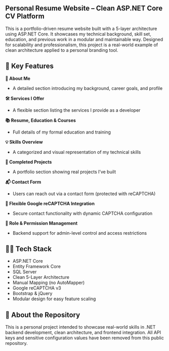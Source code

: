 ## Personal Resume Website – Clean ASP.NET Core CV Platform
This is a portfolio-driven resume website built with a 5-layer architecture using ASP.NET Core. It showcases my technical background, skill set, education, and previous work in a modular and maintainable way. Designed for scalability and professionalism, this project is a real-world example of clean architecture applied to a personal branding tool.

## 🧱 Key Features
**🧾 About Me**
- A detailed section introducing my background, career goals, and profile

**🛠 Services I Offer**
- A flexible section listing the services I provide as a developer

**📚 Resume, Education & Courses**
- Full details of my formal education and training

**💡 Skills Overview**
- A categorized and visual representation of my technical skills

**🧰 Completed Projects**
- A portfolio section showing real projects I’ve built

**📬 Contact Form**
- Users can reach out via a contact form (protected with reCAPTCHA)

**🧩 Flexible Google reCAPTCHA Integration**
- Secure contact functionality with dynamic CAPTCHA configuration

**🔐 Role & Permission Management**
- Backend support for admin-level control and access restrictions

## 🧑‍💻 Tech Stack
- ASP.NET Core
- Entity Framework Core
- SQL Server
- Clean 5-Layer Architecture
- Manual Mapping (no AutoMapper)
- Google reCAPTCHA v3
- Bootstrap & jQuery
- Modular design for easy feature scaling

## 📁 About the Repository
This is a personal project intended to showcase real-world skills in .NET backend development, clean architecture, and frontend integration. All API keys and sensitive configuration values have been removed from this public repository.
